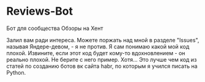 # Reviews-Bot
Бот для сообщества Обзоры на Хент


Залил вам ради интереса. Можете поржать над мной в разделе "Issues", называя Яндере-девом, - я не против. Я сам понимаю какой мой код плохой.
Извините, если этот код будет кому-то вдохновлением - он реально плохой. Не берите с него пример. Хотя... Это лучше чем код из статей по созданию ботов вк сайта habr, по которым я учился писать на Python.
